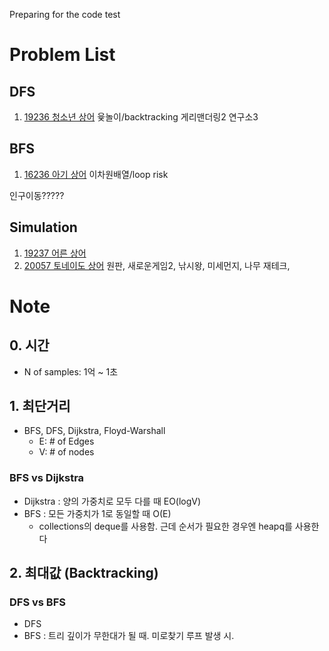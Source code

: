 Preparing for the code test

# Problem List
## DFS
1. [19236 청소년 상어](https://www.acmicpc.net/problem/19236)
윷놀이/backtracking
게리맨더링2
연구소3

## BFS

1. [16236 아기 상어](https://www.acmicpc.net/problem/16236)
이차원배열/loop risk

인구이동?????


## Simulation

1. [19237 어른 상어](https://www.acmicpc.net/problem/19237)
2. [20057 토네이도 상어](https://www.acmicpc.net/problem/20057)
원판, 새로운게임2, 낚시왕, 미세먼지, 나무 재테크, 


# Note

## 0. 시간
- N of samples: 1억 ~ 1초

## 1. 최단거리
- BFS, DFS, Dijkstra, Floyd-Warshall
  - E: # of Edges
  - V: # of nodes



### BFS vs Dijkstra
- Dijkstra : 양의 가중치로 모두 다를 때 EO(logV)
- BFS : 모든 가중치가 1로 동일할 때 O(E)
  - collections의 deque를 사용함. 근데 순서가 필요한 경우엔 heapq를 사용한다



## 2. 최대값 (Backtracking)
### DFS vs BFS
- DFS
- BFS : 트리 깊이가 무한대가 될 때. 미로찾기 루프 발생 시.



